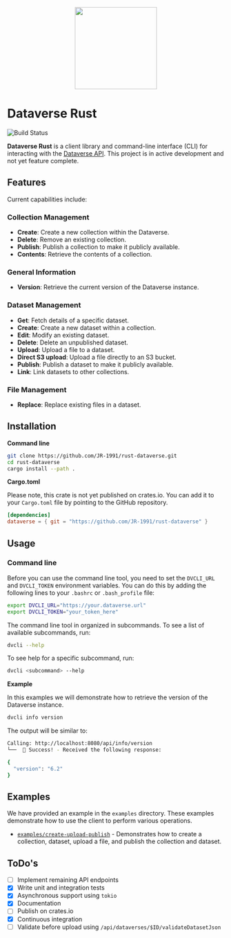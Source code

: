<div align="center">
  <img src="./static/image.png" width="190">
</div>

# Dataverse Rust

![Build Status](https://github.com/JR-1991/rust-dataverse/actions/workflows/tests.yml/badge.svg)

**Dataverse Rust** is a client library and command-line interface (CLI) for interacting with
the [Dataverse API](https://guides.dataverse.org/en/latest/api/). This project is in active development and not yet
feature complete.

## Features

Current capabilities include:

### Collection Management

- **Create**: Create a new collection within the Dataverse.
- **Delete**: Remove an existing collection.
- **Publish**: Publish a collection to make it publicly available.
- **Contents**: Retrieve the contents of a collection.

### General Information

- **Version**: Retrieve the current version of the Dataverse instance.

### Dataset Management

- **Get**: Fetch details of a specific dataset.
- **Create**: Create a new dataset within a collection.
- **Edit**: Modify an existing dataset.
- **Delete**: Delete an unpublished dataset.
- **Upload**: Upload a file to a dataset.
- **Direct S3 upload**: Upload a file directly to an S3 bucket.
- **Publish**: Publish a dataset to make it publicly available.
- **Link**: Link datasets to other collections.

### File Management

- **Replace**: Replace existing files in a dataset.

## Installation

**Command line**

```bash
git clone https://github.com/JR-1991/rust-dataverse.git
cd rust-dataverse
cargo install --path .
```

**Cargo.toml**

Please note, this crate is not yet published on crates.io. You can add it to your `Cargo.toml` file by pointing to the
GitHub repository.

```toml
[dependencies]
dataverse = { git = "https://github.com/JR-1991/rust-dataverse" }
```

## Usage

### Command line

Before you can use the command line tool, you need to set the `DVCLI_URL` and `DVCLI_TOKEN` environment variables. You
can do this by adding the following lines to your `.bashrc` or `.bash_profile` file:

```bash
export DVCLI_URL="https://your.dataverse.url"
export DVCLI_TOKEN="your_token_here"
```

The command line tool in organized in subcommands. To see a list of available subcommands, run:

```bash
dvcli --help
```

To see help for a specific subcommand, run:

```bash
dvcli <subcommand> --help
```

**Example**

In this examples we will demonstrate how to retrieve the version of the Dataverse instance.

```bash
dvcli info version
```

The output will be similar to:

```bash
Calling: http://localhost:8080/api/info/version
└──  🎉 Success! - Received the following response:

{
  "version": "6.2"
}
```

## Examples

We have provided an example in the `examples` directory. These examples demonstrate how to use the client to perform
various operations.

* [`examples/create-upload-publish`](examples/create-upload-publish) - Demonstrates how to create a collection, dataset,
  upload a file, and publish the collection and dataset.

## ToDo's

- [ ] Implement remaining API endpoints
- [x] Write unit and integration tests
- [x] Asynchronous support using `tokio`
- [x] Documentation
- [ ] Publish on crates.io
- [x] Continuous integration
- [ ] Validate before upload using `/api/dataverses/$ID/validateDatasetJson`
